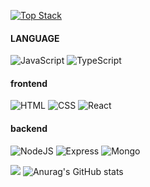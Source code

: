 [![Top Stack](https://widget.realdeveloper.pro/api/top?stack=JavaScript,React,Node.js)](https://github.com/kijepark)

#### LANGUAGE
![JavaScript](https://img.shields.io/badge/JavaScript-F7DF1E?style=for-the-badge&logo=JavaScript&logoColor=black)
![TypeScript](https://img.shields.io/badge/TypeScript-3178C6?style=for-the-badge&logo=TypeScript&logoColor=black)

#### frontend
![HTML](https://img.shields.io/badge/HTML5-E34F26?style=for-the-badge&logo=HTML5&logoColor=white)
![CSS](https://img.shields.io/badge/CSS3-1572B6?style=for-the-badge&logo=CSS3&logoColor=white)
![React](https://img.shields.io/badge/-react-blue?style=for-the-badge&logo=React&logoColor=white)

#### backend
![NodeJS](https://img.shields.io/badge/node.js-339933?style=for-the-badge&logo=Node.js&logoColor=white)
![Express](https://img.shields.io/badge/express-000000?style=for-the-badge&logo=express&logoColor=white)
![Mongo](https://img.shields.io/badge/mongoDB-47A248?style=for-the-badge&logo=MongoDB&logoColor=white)


![](http://github-profile-summary-cards.vercel.app/api/cards/most-commit-language?username=js1022003&theme=nord_dark)
![Anurag's GitHub stats](https://github-readme-stats.vercel.app/api?username=js1022003&show_icons=true&theme=radical)

<!--
**js1022003/js1022003** is a ✨ _special_ ✨ repository because its `README.md` (this file) appears on your GitHub profile.

Here are some ideas to get you started:

- 🔭 I’m currently working on ...
- 🌱 I’m currently learning ...
- 👯 I’m looking to collaborate on ...
- 🤔 I’m looking for help with ...
- 💬 Ask me about ...
- 📫 How to reach me: ...
- 😄 Pronouns: ...
- ⚡ Fun fact: ...
-->
